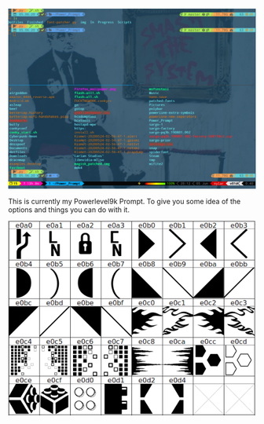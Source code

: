 ![preview](img/Terminal_Photo.png)

This is currently my Powerlevel9k Prompt.  To give you some idea of the options and things you can do with it.

![preview](img/fontforge.png)

